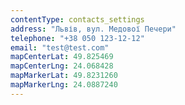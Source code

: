 ```yaml
---
contentType: contacts_settings
address: "Львів, вул. Медової Печери"
telephone: "+38 050 123-12-12"
email: "test@test.com"
mapCenterLat: 49.825469
mapCenterLng: 24.068428
mapMarkerLat: 49.8231260
mapMarkerLng: 24.0887240
---
```

